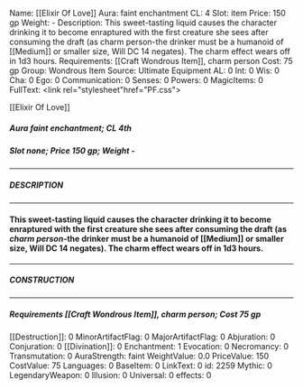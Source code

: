 Name: [[Elixir Of Love]]
Aura: faint enchantment
CL: 4
Slot: item
Price: 150 gp
Weight: -
Description: This sweet-tasting liquid causes the character drinking it to become enraptured with the first creature she sees after consuming the draft (as charm person-the drinker must be a humanoid of [[Medium]] or smaller size, Will DC 14 negates). The charm effect wears off in 1d3 hours.
Requirements: [[Craft Wondrous Item]], charm person
Cost: 75 gp
Group: Wondrous Item
Source: Ultimate Equipment
AL: 0
Int: 0
Wis: 0
Cha: 0
Ego: 0
Communication: 0
Senses: 0
Powers: 0
MagicItems: 0
FullText: <link rel="stylesheet"href="PF.css"><div class="heading"><p class="alignleft">[[Elixir Of Love]]</p><div style="clear: both;"></div></div><div><h5><b>Aura </b>faint enchantment; <b>CL </b>4th</h5><h5><b>Slot </b>none; <b>Price </b>150 gp; <b>Weight </b>-</h5></div><hr/><div><h5><b>DESCRIPTION</b></h5></div><hr/><div><h4><p>This sweet-tasting liquid causes the character drinking it to become enraptured with the first creature she sees after consuming the draft (as <i>charm person</i>-the drinker must be a humanoid of [[Medium]] or smaller size, Will DC 14 negates). The charm effect wears off in 1d3 hours.</p></h4></div><hr/><div><h5><b>CONSTRUCTION</b></h5></div><hr/><div><h5><b>Requirements </b>[[Craft Wondrous Item]], <i>charm person</i>; <b>Cost </b>75 gp</h5></div>
[[Destruction]]: 0
MinorArtifactFlag: 0
MajorArtifactFlag: 0
Abjuration: 0
Conjuration: 0
[[Divination]]: 0
Enchantment: 1
Evocation: 0
Necromancy: 0
Transmutation: 0
AuraStrength: faint
WeightValue: 0.0
PriceValue: 150
CostValue: 75
Languages: 0
BaseItem: 0
LinkText: 0
id: 2259
Mythic: 0
LegendaryWeapon: 0
Illusion: 0
Universal: 0
effects: 0
